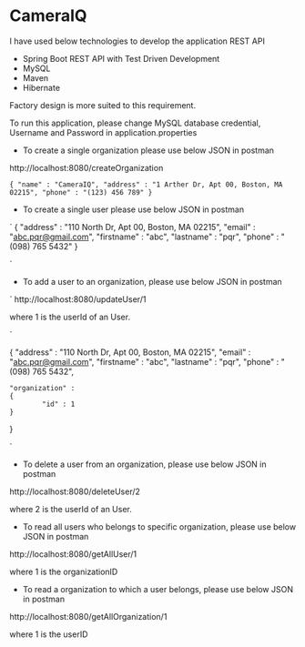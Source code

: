 # CameraIQ

I have used below technologies to develop the application REST API

* Spring Boot REST API with Test Driven Development
* MySQL
* Maven
* Hibernate

Factory design is more suited to this requirement.



To run this application, please change MySQL database credential, Username and Password in application.properties

* To create a single organization please use below JSON in postman

http://localhost:8080/createOrganization

`
{
	"name" : "CameraIQ",
	"address" : "1 Arther Dr, Apt 00, Boston, MA 02215",
	"phone" : "(123) 456 789"
}
`

* To create a single user please use below JSON in postman

`
{
	"address" : "110 North Dr, Apt 00, Boston, MA 02215",
	"email" : "abc.pqr@gmail.com",
	"firstname" : "abc",
	"lastname" : "pqr",
	"phone" : "(098) 765 5432"
}

`

* To add a user to an organization, please use below JSON in postman

`
http://localhost:8080/updateUser/1

where 1 is the userId of an User.

`

{
	"address" : "110 North Dr, Apt 00, Boston, MA 02215",
	"email" : "abc.pqr@gmail.com",
	"firstname" : "abc",
	"lastname" : "pqr",
	"phone" : "(098) 765 5432",
	
	"organization" :
	{
			"id" : 1
	}
}

`

* To delete a user from an organization, please use below JSON in postman

http://localhost:8080/deleteUser/2

where 2 is the userId of an User.

* To read all users who belongs to specific organization, please use below JSON in postman

http://localhost:8080/getAllUser/1

where 1 is the organizationID

* To read a organization to which a user belongs, please use below JSON in postman

http://localhost:8080/getAllOrganization/1

where 1 is the userID
